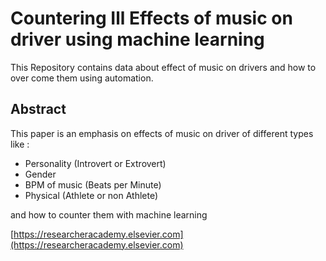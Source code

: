 # Countering Ill Effects of music on driver using machine learning
This Repository contains data about effect of music on drivers and how to over come them using automation. 
## Abstract
This paper is an emphasis on effects of music on driver of different types like :
* Personality (Introvert or Extrovert)
* Gender 
* BPM of music (Beats per Minute)
* Physical (Athlete or non Athlete)

and how to counter them with machine learning



[https://researcheracademy.elsevier.com](https://researcheracademy.elsevier.com)
